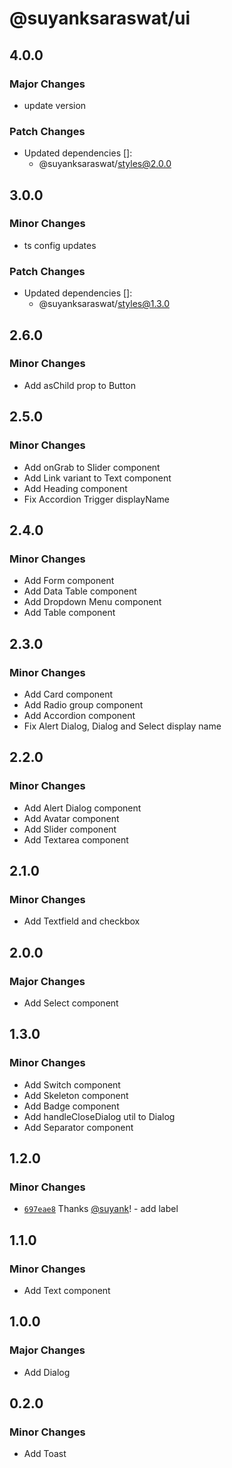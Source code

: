 # @suyanksaraswat/ui

## 4.0.0

### Major Changes

- update version

### Patch Changes

- Updated dependencies []:
  - @suyanksaraswat/styles@2.0.0

## 3.0.0

### Minor Changes

- ts config updates

### Patch Changes

- Updated dependencies []:
  - @suyanksaraswat/styles@1.3.0

## 2.6.0

### Minor Changes

- Add asChild prop to Button

## 2.5.0

### Minor Changes

- Add onGrab to Slider component
- Add Link variant to Text component
- Add Heading component
- Fix Accordion Trigger displayName

## 2.4.0

### Minor Changes

- Add Form component
- Add Data Table component
- Add Dropdown Menu component
- Add Table component

## 2.3.0

### Minor Changes

- Add Card component
- Add Radio group component
- Add Accordion component
- Fix Alert Dialog, Dialog and Select display name

## 2.2.0

### Minor Changes

- Add Alert Dialog component
- Add Avatar component
- Add Slider component
- Add Textarea component

## 2.1.0

### Minor Changes

- Add Textfield and checkbox

## 2.0.0

### Major Changes

- Add Select component

## 1.3.0

### Minor Changes

- Add Switch component
- Add Skeleton component
- Add Badge component
- Add handleCloseDialog util to Dialog
- Add Separator component

## 1.2.0

### Minor Changes

- [`697eae8`](https://github.com/suyank/ui/commit/697eae88fc0b1a91b1ab865330d2e6f82c2b0f5b) Thanks [@suyank](https://github.com/suyank)! - add label

## 1.1.0

### Minor Changes

- Add Text component

## 1.0.0

### Major Changes

- Add Dialog

## 0.2.0

### Minor Changes

- Add Toast
